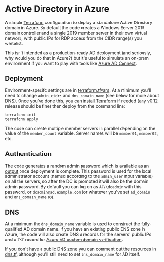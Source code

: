 # Active Directory in Azure

A simple [Terraform](https://www.terraform.io/) configuration to deploy a standalone
Active Directory domain in Azure. By default the code creates a Windows Server 2019
domain controller and a single 2019 member server in their own virtual network, with
public IPs for RDP access from the CIDR range(s) you whitelist.

This isn't intended as a production-ready AD deployment (and seriously, why would you
do that in Azure?) but it's useful to simulate an on-prem environment if you want to
play with tools like
[Azure AD Connect](https://docs.microsoft.com/en-us/azure/active-directory/hybrid/whatis-azure-ad-connect).

## Deployment

Environment-specifc settings are in [terraform.tfvars](../blob/master/terraform.tfvars). At a minimum
you'll need to change `admin_cidrs` and `dns_domain_name` (see below for more about DNS).
Once you've done this, you can [install Terraform](https://www.terraform.io/downloads.html)
if needed (any v0.12 release should be fine) then deploy from the command line:

```
terraform init
terraform apply
```

The code can create multiple member servers in parallel depending on the value of the
`member_count` variable. Server names will be `member01`, `member02`, etc.

## Authentication

The code generates a random admin password which is available as an
[output](https://www.terraform.io/docs/configuration/outputs.html) once deployment is
complete. This password is used for the local administrator account (named according
to the `admin_user` input variable) on all the servers, so after the DC is promoted
it will also be the domain admin password. By default you can log on as `AD\\dcadmin`
with this password, or `dcadmin@ad.example.com` (or whatever you've set `ad_domain`
and `dns_domain_name` to).

## DNS

At a minimum the `dns_domain_name` variable is used to construct the fully-qualified
AD domain name. If you have an existing public DNS zone in Azure, the code will also
create DNS `A` records for the servers' public IPs and a `TXT` record for
[Azure AD custom domain verification](https://docs.microsoft.com/en-us/azure/active-directory/fundamentals/add-custom-domain).

If you don't have a public DNS zone you can comment out the resources in
[dns.tf](../blob/master/dns.tf), although you'll still need to set `dns_domain_name` for AD itself.
